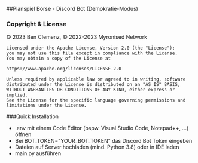 ##Planspiel Börse - Discord Bot (Demokratie-Modus)
### Copyright & License

© 2023 Ben Clemenz, © 2022-2023 Myronised Network 

    Licensed under the Apache License, Version 2.0 (the "License");
    you may not use this file except in compliance with the License.
    You may obtain a copy of the License at

    https://www.apache.org/licenses/LICENSE-2.0

    Unless required by applicable law or agreed to in writing, software
    distributed under the License is distributed on an "AS IS" BASIS,
    WITHOUT WARRANTIES OR CONDITIONS OF ANY KIND, either express or implied.
    See the License for the specific language governing permissions and
    limitations under the License. 

###Quick Installation
- .env mit einem Code Editor (bspw. Visual Studio Code, Notepad++, ...) öffnen
- Bei BOT_TOKEN="YOUR_BOT_TOKEN" das Discord Bot Token eingeben
- Dateien auf Server hochladen (mind. Python 3.8) oder in IDE laden
- main.py ausführen